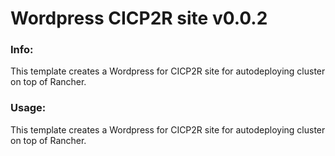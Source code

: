 # Wordpress CICP2R site v0.0.2


### Info:

 This template creates a Wordpress for CICP2R site for autodeploying cluster on top of Rancher.
 
 
### Usage:

 This template creates a Wordpress for CICP2R site for autodeploying cluster on top of Rancher.
 